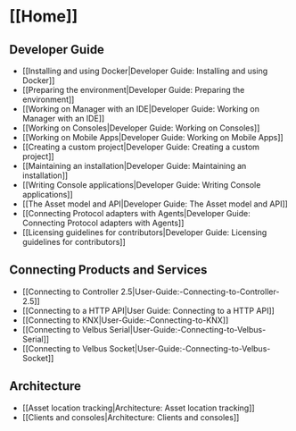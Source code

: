 # [[Home]]

## Developer Guide

* [[Installing and using Docker|Developer Guide: Installing and using Docker]]
* [[Preparing the environment|Developer Guide: Preparing the environment]]
* [[Working on Manager with an IDE|Developer Guide: Working on Manager with an IDE]]
* [[Working on Consoles|Developer Guide: Working on Consoles]]
* [[Working on Mobile Apps|Developer Guide: Working on Mobile Apps]]
* [[Creating a custom project|Developer Guide: Creating a custom project]]
* [[Maintaining an installation|Developer Guide: Maintaining an installation]]
* [[Writing Console applications|Developer Guide: Writing Console applications]]
* [[The Asset model and API|Developer Guide: The Asset model and API]]
* [[Connecting Protocol adapters with Agents|Developer Guide: Connecting Protocol adapters with Agents]]
* [[Licensing guidelines for contributors|Developer Guide: Licensing guidelines for contributors]]

## Connecting Products and Services

* [[Connecting to Controller 2.5|User-Guide:-Connecting-to-Controller-2.5]]
* [[Connecting to a HTTP API|User Guide: Connecting to a HTTP API]]
* [[Connecting to KNX|User-Guide:-Connecting-to-KNX]]
* [[Connecting to Velbus Serial|User-Guide:-Connecting-to-Velbus-Serial]]
* [[Connecting to Velbus Socket|User-Guide:-Connecting-to-Velbus-Socket]]

## Architecture

* [[Asset location tracking|Architecture: Asset location tracking]]
* [[Clients and consoles|Architecture: Clients and consoles]]